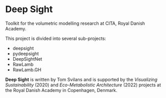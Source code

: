 # Deep Sight
Toolkit for the volumetric modelling research at CITA, Royal Danish Academy.

This project is divided into several sub-projects:
- deepsight
- pydeepsight
- DeepSightNet
- RawLamb
- RawLamb.GH

**Deep Sight** is written by Tom Svilans and is supported by the _Visualizing Sustainability_ (2020) and _Eco-Metabolistic Architecture_ (2022) projects at the Royal Danish Academy in Copenhagen, Denmark.
